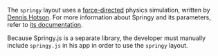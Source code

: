 The `springy` layout uses a [force-directed](http://en.wikipedia.org/wiki/Force-directed_graph_drawing) physics simulation, written by [Dennis Hotson](http://dhotson.tumblr.com/).  For more information about Springy and its parameters, refer to [its documentation](http://getspringy.com).

Because Springy.js is a separate library, the developer must manually include `springy.js` in his app in order to use the `springy` layout.
